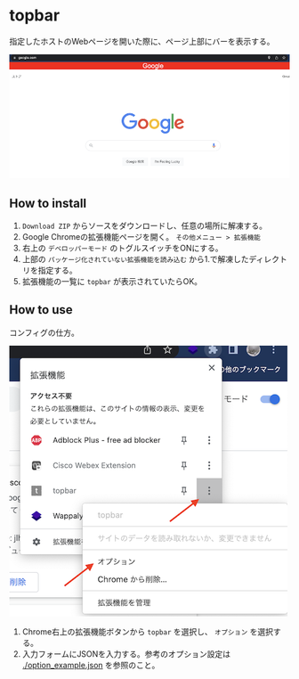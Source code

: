 # topbar

指定したホストのWebページを開いた際に、ページ上部にバーを表示する。

![about](https://github.com/jp7eph/topbar/blob/images/about.png)

## How to install

1. `Download ZIP` からソースをダウンロードし、任意の場所に解凍する。
1. Google Chromeの拡張機能ページを開く。 `その他メニュー > 拡張機能` 
1. 右上の `デベロッパーモード` のトグルスイッチをONにする。
1. 上部の `パッケージ化されていない拡張機能を読み込む` から1.で解凍したディレクトリを指定する。 
1. 拡張機能の一覧に `topbar` が表示されていたらOK。

## How to use

コンフィグの仕方。

![オプションへの行き方](https://github.com/jp7eph/topbar/blob/images/option.png)

1. Chrome右上の拡張機能ボタンから `topbar` を選択し、 `オプション` を選択する。
1. 入力フォームにJSONを入力する。参考のオプション設定は [./option_example.json](./option_example.json) を参照のこと。
